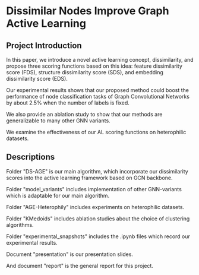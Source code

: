 # Dissimilar Nodes Improve Graph Active Learning

## Project Introduction

In this paper, we introduce a novel active learning concept, dissimilarity, and propose three scoring functions based on this idea: feature dissimilarity score (FDS), structure dissimilarity score (SDS), and embedding dissimilarity score (EDS).

Our experimental results shows that our proposed method could boost the performance of node classification tasks of Graph Convolutional Networks by about 2.5$\%$ when the number of labels is fixed.

We also provide an ablation study to show that our methods are generalizable to many other GNN variants.

We examine the effectiveness of our AL scoring functions on heterophilic datasets.

## Descriptions

Folder "DS-AGE" is our main algorithm, which incorporate our dissimilarity scores into the active learning framework based on GCN backbone.

Folder "model_variants" includes implementation of other GNN-variants which is adaptable for our main algorithm.

Folder "AGE-Heterophily" includes experiments on heterophilic datasets.

Folder "KMedoids" includes ablation studies about the choice of clustering algorithms.

Folder "experimental_snapshots" includes the .ipynb files which record our experimental results.

Document "presentation" is our presentation slides.

And document "report" is the general report for this project.
